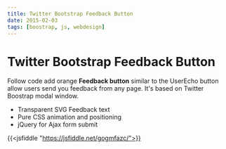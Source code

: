 ```yaml
---
title: Twitter Bootstrap Feedback Button
date: 2015-02-03
tags: [boostrap, js, webdesign]
---
```


# Twitter Bootstrap Feedback Button

Follow code add orange **Feedback button** similar to the UserEcho button allow users send you feedback from any page. It's based on Twitter Boostrap modal window.

- Transparent SVG Feedback text
- Pure CSS animation and positioning
- jQuery for Ajax form submit



{{<jsfiddle "https://jsfiddle.net/gogmfazc/">}}
